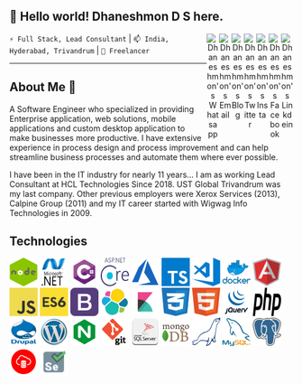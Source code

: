 ## 👋 Hello world! Dhaneshmon D S here.
<div align="center">
 
 
<a href="https://www.linkedin.com/in/dhaneshmon" target="_blank" rel="nofollow"><img align="right" alt="Dhaneshmon's Linkdein" width="22px" src="https://cdn.jsdelivr.net/npm/simple-icons@v3/icons/linkedin.svg" /></a>
<a href="https://www.facebook.com/dhaneshmonds/" target="_blank" rel="nofollow"><img align="right" alt="Dhaneshmon's Facebook" width="22px" src="https://cdn.jsdelivr.net/npm/simple-icons@v3/icons/facebook.svg" /></a>
<a href="https://www.instagram.com/dhaneshmon" target="_blank" rel="nofollow"><img align="right" alt="Dhaneshmon's Insta" width="22px" src="https://cdn.jsdelivr.net/npm/simple-icons@v3/icons/instagram.svg" /></a>
<a href="https://twitter.com/dhaneshmon" target="_blank" rel="nofollow"><img align="right" alt="Dhaneshmon's Twitter" width="22px" src="https://cdn.jsdelivr.net/npm/simple-icons@v3/icons/twitter.svg" /></a>
<a href="https://dhaneshmon.wordpress.com/" target="_blank" rel="nofollow"><img align="right" alt="Dhaneshmon's Blog" width="22px" src="https://cdn.jsdelivr.net/npm/simple-icons@v3/icons/wordpress.svg" /></a>
<a href="mailto:dhaneshmon@gmail.com" target="_blank" rel="nofollow"><img align="right" alt="Dhaneshmon's Email" width="22px" src="https://cdn.jsdelivr.net/npm/simple-icons@v3/icons/gmail.svg" /></a>
<a href="https://wa.me/919496369269" target="_blank" rel="nofollow"><img align="right" alt="Dhaneshmon's Whatsapp" width="22px" src="https://cdn.jsdelivr.net/npm/simple-icons@v3/icons/whatsapp.svg" /></a>
</div>
<p><code>⚡ Full Stack, Lead Consultant</code> | <code>📫 India, Hyderabad, Trivandrum</code> | <code>🔭 Freelancer</code> </p>
<hr/>

##  About Me 💬

A Software Engineer who specialized in providing Enterprise application, web solutions, mobile applications and custom desktop application to make businesses more productive. I have extensive experience in process design and process improvement and can help streamline business processes and automate them where ever possible.

I have been in the IT industry for nearly 11 years… I am as working Lead Consultant at HCL Technologies Since 2018.  UST Global Trivandrum was my last company. Other previous employers were Xerox Services (2013), Calpine Group (2011) and my IT career started with Wigwag Info Technologies in 2009.
## Technologies
<div >
<a rel="noopener noreferrer" href="#"><img alt="Asp.net Core" width="50" height="50" src="https://github.com/Dhaneshmonds/Dhaneshmonds/blob/main/asset/images/node.png" /></a>
<a rel="noopener noreferrer" href="#"><img alt="Asp.net Core" width="50" height="50" src="https://github.com/Dhaneshmonds/Dhaneshmonds/blob/main/asset/images/dotnet.png" /></a>
<a rel="noopener noreferrer" href="#"><img alt="Asp.net Core" width="50" height="50" src="https://github.com/Dhaneshmonds/Dhaneshmonds/blob/main/asset/images/csharp.png" /></a>
<a rel="noopener noreferrer" href="#"><img alt="Asp.net Core" width="50" height="50" src="https://github.com/Dhaneshmonds/Dhaneshmonds/blob/main/asset/images/aspdotnetcore.png" /></a>
<a rel="noopener noreferrer" href="#"><img alt="Asp.net Core" width="50" height="50" src="https://github.com/Dhaneshmonds/Dhaneshmonds/blob/main/asset/images/azure.png" /></a>
<a rel="noopener noreferrer" href="#"><img alt="Asp.net Core" width="50" height="50" src="https://github.com/Dhaneshmonds/Dhaneshmonds/blob/main/asset/images/typescript.png" /></a>
<a rel="noopener noreferrer" href="#"><img alt="Asp.net Core" width="50" height="50" src="https://github.com/Dhaneshmonds/Dhaneshmonds/blob/main/asset/images/visualstudio.png" /></a>
<a rel="noopener noreferrer" href="#"><img alt="Asp.net Core" width="50" height="50" src="https://github.com/Dhaneshmonds/Dhaneshmonds/blob/main/asset/images/docker.png" /></a>
<a rel="noopener noreferrer" href="#"><img alt="Asp.net Core" width="50" height="50" src="https://github.com/Dhaneshmonds/Dhaneshmonds/blob/main/asset/images/angular.png" /></a>
<a rel="noopener noreferrer" href="#"><img alt="Asp.net Core" width="50" height="50" src="https://github.com/Dhaneshmonds/Dhaneshmonds/blob/main/asset/images/javascript.png" /></a>
<a rel="noopener noreferrer" href="#"><img alt="Asp.net Core" width="50" height="50" src="https://github.com/Dhaneshmonds/Dhaneshmonds/blob/main/asset/images/es6.png" /></a>
<a rel="noopener noreferrer" href="#"><img alt="Asp.net Core" width="50" height="50" src="https://github.com/Dhaneshmonds/Dhaneshmonds/blob/main/asset/images/bootstrap.png" /></a>
<a rel="noopener noreferrer" href="#"><img alt="Asp.net Core" width="50" height="50" src="https://github.com/Dhaneshmonds/Dhaneshmonds/blob/main/asset/images/elasticsearch.png" /></a>
<a rel="noopener noreferrer" href="#"><img alt="Asp.net Core" width="50" height="50" src="https://github.com/Dhaneshmonds/Dhaneshmonds/blob/main/asset/images/kibana.png" /></a>
<a rel="noopener noreferrer" href="#"><img alt="Asp.net Core" width="50" height="50" src="https://github.com/Dhaneshmonds/Dhaneshmonds/blob/main/asset/images/css.png" /></a>
<a rel="noopener noreferrer" href="#"><img alt="Asp.net Core" width="50" height="50" src="https://github.com/Dhaneshmonds/Dhaneshmonds/blob/main/asset/images/html.png" /></a>
<a rel="noopener noreferrer" href="#"><img alt="Asp.net Core" width="50" height="50" src="https://github.com/Dhaneshmonds/Dhaneshmonds/blob/main/asset/images/jquery.png" /></a>
<a rel="noopener noreferrer" href="#"><img alt="Asp.net Core" width="50" height="50" src="https://github.com/Dhaneshmonds/Dhaneshmonds/blob/main/asset/images/php.png" /></a>
<a rel="noopener noreferrer" href="#"><img alt="Asp.net Core" width="50" height="50" src="https://github.com/Dhaneshmonds/Dhaneshmonds/blob/main/asset/images/drupal.png" /></a>
<a rel="noopener noreferrer" href="#"><img alt="Asp.net Core" width="50" height="50" src="https://github.com/Dhaneshmonds/Dhaneshmonds/blob/main/asset/images/wordpress.png" /></a>
<a rel="noopener noreferrer" href="#"><img alt="Asp.net Core" width="50" height="50" src="https://github.com/Dhaneshmonds/Dhaneshmonds/blob/main/asset/images/nginx.png" /></a>
<a rel="noopener noreferrer" href="#"><img alt="Asp.net Core" width="50" height="50" src="https://github.com/Dhaneshmonds/Dhaneshmonds/blob/main/asset/images/git.png" /></a>
<a rel="noopener noreferrer" href="#"><img alt="Asp.net Core" width="50" height="50" src="https://github.com/Dhaneshmonds/Dhaneshmonds/blob/main/asset/images/sql.png" /></a>
<a rel="noopener noreferrer" href="#"><img alt="Asp.net Core" width="50" height="50" src="https://github.com/Dhaneshmonds/Dhaneshmonds/blob/main/asset/images/mongodb.png" /></a>
<a rel="noopener noreferrer" href="#"><img alt="Asp.net Core" width="50" height="50" src="https://github.com/Dhaneshmonds/Dhaneshmonds/blob/main/asset/images/mariadb.png" /></a>
<a rel="noopener noreferrer" href="#"><img alt="Asp.net Core" width="50" height="50" src="https://github.com/Dhaneshmonds/Dhaneshmonds/blob/main/asset/images/mysql.png" /></a>
<a rel="noopener noreferrer" href="#"><img alt="Asp.net Core" width="50" height="50" src="https://github.com/Dhaneshmonds/Dhaneshmonds/blob/main/asset/images/postgres.png" /></a>
<a rel="noopener noreferrer" href="#"><img alt="Asp.net Core" width="50" height="50" src="https://github.com/Dhaneshmonds/Dhaneshmonds/blob/main/asset/images/oracledb.png" /></a>
<a rel="noopener noreferrer" href="#"><img alt="Asp.net Core" width="50" height="50" src="https://github.com/Dhaneshmonds/Dhaneshmonds/blob/main/asset/images/selenium.png" /></a>
</div>

 

<!--
**Dhaneshmonds/Dhaneshmonds** is a ✨ _special_ ✨ repository because its `README.md` (this file) appears on your GitHub profile.

Here are some ideas to get you started:

- 🔭 I’m currently working on ...
- 🌱 I’m currently learning ...
- 👯 I’m looking to collaborate on ...
- 🤔 I’m looking for help with ...
- 💬 Ask me about ...
- 📫 How to reach me: ...
- 😄 Pronouns: ...
- ⚡ Fun fact: ...
-->
 
